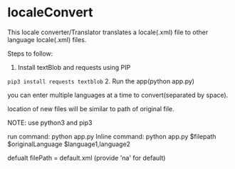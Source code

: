 # localeConvert
This locale converter/Translator translates a locale(.xml) file to other language locale(.xml) files.

Steps to follow:

1. Install textBlob and requests using PIP

```pip3 install requests textblob```
2. Run the app(python app.py)

you can enter multiple languages at a time to convert(separated by space).

location of new files will be similar to path of original file.

NOTE: use python3 and pip3

run command: python app.py
Inline command: python app.py $filepath $originalLanguage $language1,language2

defualt filePath = default.xml (provide 'na' for default)

